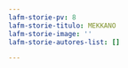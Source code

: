 ```yaml
---
lafm-storie-pv: 8
lafm-storie-titulo: MEKKANO
lafm-storie-image: ''
lafm-storie-autores-list: []

---
```

